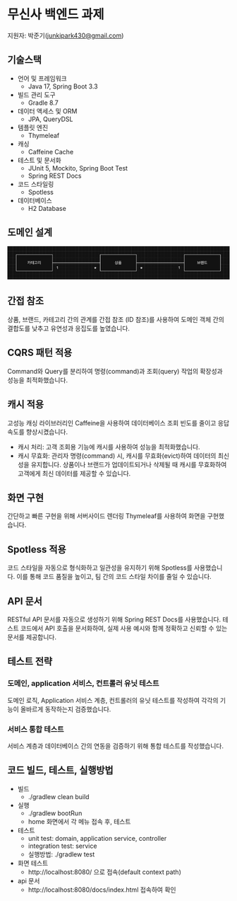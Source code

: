 # 무신사 백엔드 과제
지원자: 박준기(junkipark430@gmail.com)
## 기술스택
- 언어 및 프레임워크
  - Java 17, Spring Boot 3.3
- 빌드 관리 도구
  - Gradle 8.7
- 데이터 액세스 및 ORM
  - JPA, QueryDSL
- 템플릿 엔진 
  - Thymeleaf
- 캐싱
  - Caffeine Cache
- 테스트 및 문서화
  - JUnit 5, Mockito, Spring Boot Test
  - Spring REST Docs
- 코드 스타일링
  - Spotless
- 데이터베이스
  - H2 Database

## 도메인 설계
![img.png](readme-file/domain-diagram.png)
## 간접 참조
상품, 브랜드, 카테고리 간의 관계를 간접 참조 (ID 참조)를 사용하여 도메인 객체 간의 결합도를 낮추고 유연성과 응집도를 높였습니다.
## CQRS 패턴 적용
Command와 Query를 분리하여 명령(command)과 조회(query) 작업의 확장성과 성능을 최적화했습니다.
## 캐시 적용
고성능 캐싱 라이브러리인 Caffeine을 사용하여 데이터베이스 조회 빈도를 줄이고 응답 속도를 향상시켰습니다. 
- 캐시 처리: 고객 조회용 기능에 캐시를 사용하여 성능을 최적화했습니다.
- 캐시 무효화: 관리자 명령(command) 시, 캐시를 무효화(evict)하여 데이터의 최신성을 유지합니다. 상품이나 브랜드가 업데이트되거나 삭제될 때 캐시를 무효화하여 고객에게 최신 데이터를 제공할 수 있습니다.
## 화면 구현
간단하고 빠른 구현을 위해 서버사이드 렌더링 Thymeleaf를 사용하여 화면을 구현했습니다.
## Spotless 적용
코드 스타일을 자동으로 형식화하고 일관성을 유지하기 위해 Spotless를 사용했습니다. 이를 통해 코드 품질을 높이고, 팀 간의 코드 스타일 차이를 줄일 수 있습니다.
## API 문서
RESTful API 문서를 자동으로 생성하기 위해 Spring REST Docs를 사용했습니다. 테스트 코드에서 API 호출을 문서화하여, 실제 사용 예시와 함께 정확하고 신뢰할 수 있는 문서를 제공합니다.
## 테스트 전략
### 도메인, application 서비스, 컨트롤러 유닛 테스트
도메인 로직, Application 서비스 계층, 컨트롤러의 유닛 테스트를 작성하여 각각의 기능이 올바르게 동작하는지 검증했습니다.
### 서비스 통합 테스트
서비스 계층과 데이터베이스 간의 연동을 검증하기 위해 통합 테스트를 작성했습니다.

## 코드 빌드, 테스트, 실행방법
- 빌드
  - ./gradlew clean build
- 실행
  - ./gradlew bootRun
  - home 화면에서 각 메뉴 접속 후, 테스트
- 테스트
  - unit test: domain, application service, controller
  - integration test: service
  - 실행방법: ./gradlew test
- 화면 테스트
  - http://localhost:8080/ 으로 접속(default context path)
- api 문서
  - http://localhost:8080/docs/index.html 접속하여 확인